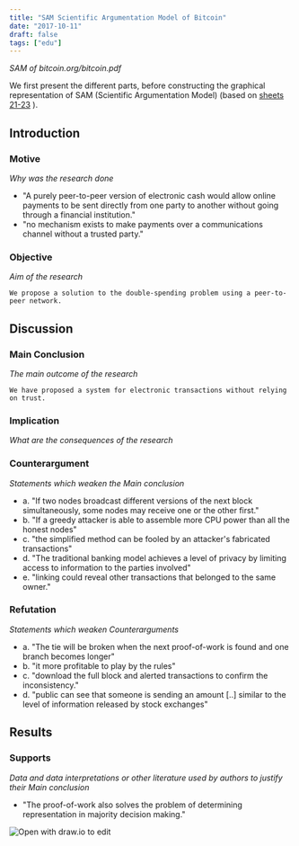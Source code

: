 ```yaml
---
title: "SAM Scientific Argumentation Model of Bitcoin"
date: "2017-10-11"
draft: false
tags: ["edu"]
---
```



*SAM of bitcoin.org/bitcoin.pdf*

We first present the different parts,
before constructing the graphical representation of SAM (Scientific Argumentation Model)
(based on
[sheets 21-23](https://www.os3.nl/_media/2016-2017/colloquia/reading_primary_literature_workshop_20161012.pdf)
).

## Introduction

### Motive
*Why was the research done*

+ "A purely peer-to-peer version of electronic cash would allow online
payments to be sent directly from one party to another without going through a
financial institution."
+ "no mechanism exists to make payments
over a communications channel without a trusted party."

### Objective
*Aim of the research*
```
We propose a solution to the double-spending problem using a peer-to-peer network.
```

## Discussion

### Main Conclusion
*The main outcome of the research*
```
We have proposed a system for electronic transactions without relying on trust.
```

### Implication
*What are the consequences of the research*

### Counterargument
*Statements which weaken the Main conclusion*

+ a. "If two nodes broadcast different versions of the next block simultaneously, some
nodes may receive one or the other first."
+ b. "If a greedy attacker is able to assemble more CPU power than all the honest nodes"
+ c. "the simplified method can be fooled by an attacker's fabricated transactions"
+ d. "The traditional banking model achieves a level of privacy by limiting access to information to the parties involved"
+ e. "linking could reveal other transactions that belonged to
the same owner."


### Refutation
*Statements which weaken Counterarguments*

+ a. "The tie will be broken when the next proof-of-work is found and one branch becomes longer"
+ b. "it more profitable to play by the rules"
+ c. "download the full block and alerted transactions to confirm the inconsistency."
+ d. "public can see that someone is sending
an amount [..] similar to the level of information released by stock exchanges"

## Results

### Supports
*Data and data interpretations or other literature used by authors to justify their Main conclusion*

+ "The proof-of-work also solves the problem of determining representation in majority decision making."

![Open with draw.io to edit](/img/SAM.png "Open with draw.io to edit")
